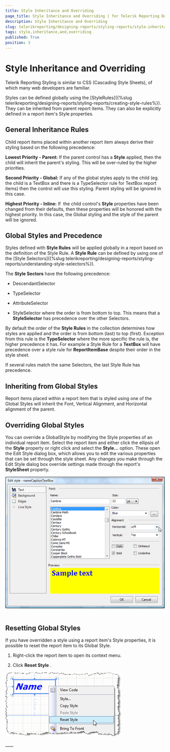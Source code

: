```yaml
---
title: Style Inheritance and Overriding
page_title: Style Inheritance and Overriding | for Telerik Reporting Documentation
description: Style Inheritance and Overriding
slug: telerikreporting/designing-reports/styling-reports/style-inheritance-and-overriding
tags: style,inheritance,and,overriding
published: True
position: 3
---
```


# Style Inheritance and Overriding



Telerik Reporting Styling is similar to CSS (Cascading Style Sheets), of which many web developers are familiar.

Styles can be defined globally using the [StyleRules]({%slug telerikreporting/designing-reports/styling-reports/creating-style-rules%}). They can be inherited from parent report items. They can also be explicitly defined in a report item's Style properties.

## General Inheritance Rules

Child report items placed within another report item always derive their styling based on the following precedence:

__Lowest Priority - Parent:__  If the parent control has a __Style__  applied, then the child will inherit the parent's styling. This will be over-ruled by the higher priorities.

__Second Priority - Global:__  If any of the global styles apply to the child (eg. the child is a TextBox and there is a TypeSelector rule for TextBox report items) then the control will use this styling. Parent styling will be ignored in this case.

__Highest Priority - Inline:__  If  the child control's __Style__  properties have been changed from their defaults, then these properties will be honored with the  highest priority. In this case, the Global styling and the style of the parent will be ignored.

## Global Styles and Precedence

Styles defined with __Style Rules__  will be applied globally in a report based on the definition of       		the Style Rule. A __Style Rule__  can be defined by using one of the [Style Selectors]({%slug telerikreporting/designing-reports/styling-reports/understanding-style-selectors%}).       	

The __Style Sectors__  have the following precedence:       	 

* DescendantSelector

* TypeSelector

* AttributeSelector

* StyleSelector where the order is from bottom to top. This means that a      		__StyleSelector__  has precedence over the other Selectors.

By default the order of the __Style Rules__  in the collection determines        		how styles are applied and the order is from bottom (last) to top (first). Exception from this rule is the       		__TypeSelector__  where the more specific the rule is, the higher precedence it has. For example        	a Style Rule for a __TextBox__  will have precedence over a style rule for  	__ReportItemBase__  despite their order in the style sheet.       	

If several rules match the same Selectors, the last Style Rule has precedence.

## Inheriting from Global Styles

Report items placed within a report item that is styled using one of the Global Styles will inherit the Font, Vertical Alignment, and Horizontal alignment of the parent. 

## Overriding Global Styles

You can override a GlobalStyle by modifying the Style properties of an individual report item. Select the report item 
      		and either click the ellipsis of the __Style__  property or right click and select the 
        	__Style...__  option. These open the Edit Style dialog box, which allows you to edit the various 
        	properties that can be set through the style sheet. Any changes you make through the Edit Style dialog box override 
        	settings made through the report's __StyleSheet__  property.

  

  ![](images/Style3.png) 

## Resetting Global Styles

If you have overridden a style using a report item's Style properties, it is possible to reset the report item to its Global Style.

1. Right-click the report item to open its context menu.

1. Click __Reset Style__  .

  

  ![](images/ReportStyleRuleG.png)

____  

 

 
